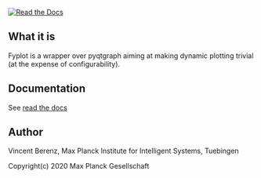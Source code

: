 [![Read the Docs](https://readthedocs.org/projects/fyplot/badge/?version=latest)](https://fyplot.readthedocs.io)

## What it is

Fyplot is a wrapper over pyqtgraph aiming at making dynamic plotting trivial
(at the expense of configurability).

## Documentation

See [read the docs](https://fyplot.readthedocs.io/en/latest/)

## Author 

Vincent Berenz, Max Planck Institute for Intelligent Systems, Tuebingen

Copyright(c) 2020 Max Planck Gesellschaft

 
